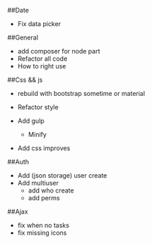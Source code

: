 ##Date
* Fix data picker

##General
* add composer for node part
* Refactor all code
* How to right use </input>

##Css && js
* rebuild with bootstrap sometime or material	
* Refactor style
* Add gulp
    * Minify

* Add css improves

##Auth
* Add (json storage) user create
* Add multiuser
    * add who create
    * add perms

##Ajax
* fix when no tasks
* fix missing icons


